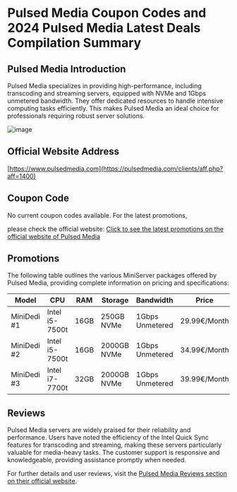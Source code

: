 # Pulsed Media Coupon Codes and 2024 Pulsed Media Latest Deals Compilation Summary

## Pulsed Media Introduction
Pulsed Media specializes in providing high-performance, including transcoding and streaming servers, equipped with NVMe and 1Gbps unmetered bandwidth. They offer dedicated resources to handle intensive computing tasks efficiently. This makes Pulsed Media an ideal choice for professionals requiring robust server solutions.

![image](https://github.com/geinimenkan1/Pulsed-Media/assets/167744611/aff595ea-d946-4a2f-b1df-354ab06378ba)

## Official Website Address
[https://www.pulsedmedia.com](https://pulsedmedia.com/clients/aff.php?aff=1400)

## Coupon Code
No current coupon codes available. For the latest promotions, 

please check the official website: [Click to see the latest promotions on the official website of Pulsed Media](https://pulsedmedia.com/clients/aff.php?aff=1400)

## Promotions
The following table outlines the various MiniServer packages offered by Pulsed Media, providing complete information on pricing and specifications:

| Model         | CPU           | RAM   | Storage      | Bandwidth        | Price         |
|---------------|---------------|-------|--------------|------------------|---------------|
| MiniDedi #1   | Intel i5-7500t| 16GB  | 250GB NVMe   | 1Gbps Unmetered  | 29.99€/Month  |
| MiniDedi #2   | Intel i5-7500t| 16GB  | 2000GB NVMe  | 1Gbps Unmetered  | 34.99€/Month  |
| MiniDedi #3   | Intel i7-7700t| 32GB  | 2000GB NVMe  | 1Gbps Unmetered  | 39.99€/Month  |

## Reviews
Pulsed Media servers are widely praised for their reliability and performance. Users have noted the efficiency of the Intel Quick Sync features for transcoding and streaming, making these servers particularly valuable for media-heavy tasks. The customer support is responsive and knowledgeable, providing assistance promptly when needed.

For further details and user reviews, visit the [Pulsed Media Reviews section on their official website](https://pulsedmedia.com/clients/aff.php?aff=1400).
